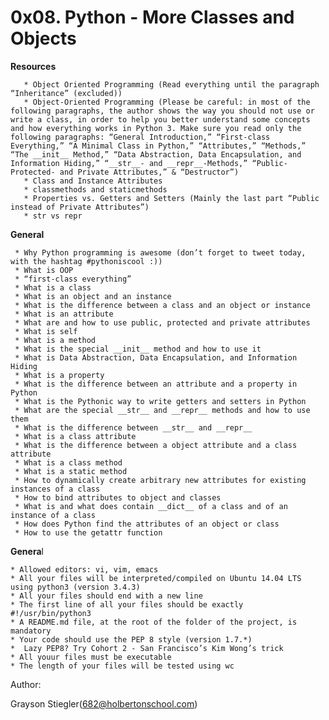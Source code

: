 # **0x08. Python - More Classes and Objects**

**Resources**

       * Object Oriented Programming (Read everything until the paragraph “Inheritance” (excluded))
       * Object-Oriented Programming (Please be careful: in most of the following paragraphs, the author shows the way you should not use or write a class, in order to help you better understand some concepts and how everything works in Python 3. Make sure you read only the following paragraphs: “General Introduction,” “First-class Everything,” “A Minimal Class in Python,” “Attributes,” “Methods,” “The __init__ Method,” “Data Abstraction, Data Encapsulation, and Information Hiding,” “__str__- and __repr__-Methods,” “Public- Protected- and Private Attributes,” & “Destructor”)
       * Class and Instance Attributes
       * classmethods and staticmethods
       * Properties vs. Getters and Setters (Mainly the last part “Public instead of Private Attributes”)
       * str vs repr

**General**

     * Why Python programming is awesome (don’t forget to tweet today, with the hashtag #pythoniscool :))
     * What is OOP
     * “first-class everything”
     * What is a class
     * What is an object and an instance
     * What is the difference between a class and an object or instance
     * What is an attribute
     * What are and how to use public, protected and private attributes
     * What is self
     * What is a method
     * What is the special __init__ method and how to use it
     * What is Data Abstraction, Data Encapsulation, and Information Hiding
     * What is a property
     * What is the difference between an attribute and a property in Python
     * What is the Pythonic way to write getters and setters in Python
     * What are the special __str__ and __repr__ methods and how to use them
     * What is the difference between __str__ and __repr__
     * What is a class attribute
     * What is the difference between a object attribute and a class attribute
     * What is a class method
     * What is a static method
     * How to dynamically create arbitrary new attributes for existing instances of a class
     * How to bind attributes to object and classes
     * What is and what does contain __dict__ of a class and of an instance of a class
     * How does Python find the attributes of an object or class
     * How to use the getattr function

**Genera**l

    * Allowed editors: vi, vim, emacs
    * All your files will be interpreted/compiled on Ubuntu 14.04 LTS using python3 (version 3.4.3)
    * All your files should end with a new line
    * The first line of all your files should be exactly #!/usr/bin/python3
    * A README.md file, at the root of the folder of the project, is mandatory
    * Your code should use the PEP 8 style (version 1.7.*)
    *  Lazy PEP8? Try Cohort 2 - San Francisco’s Kim Wong’s trick
    * All youur files must be executable
    * The length of your files will be tested using wc


Author:

Grayson Stiegler(682@holbertonschool.com)